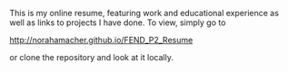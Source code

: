 This is my online resume, featuring work and educational experience as well as links to projects I have done.
To view, simply go to

http://norahamacher.github.io/FEND_P2_Resume

or clone the repository and look at it locally.

